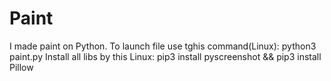 # Paint
I made paint on Python.
To launch file use tghis command(Linux): python3 paint.py
Install all libs by this
Linux: pip3 install pyscreenshot && pip3 install Pillow

